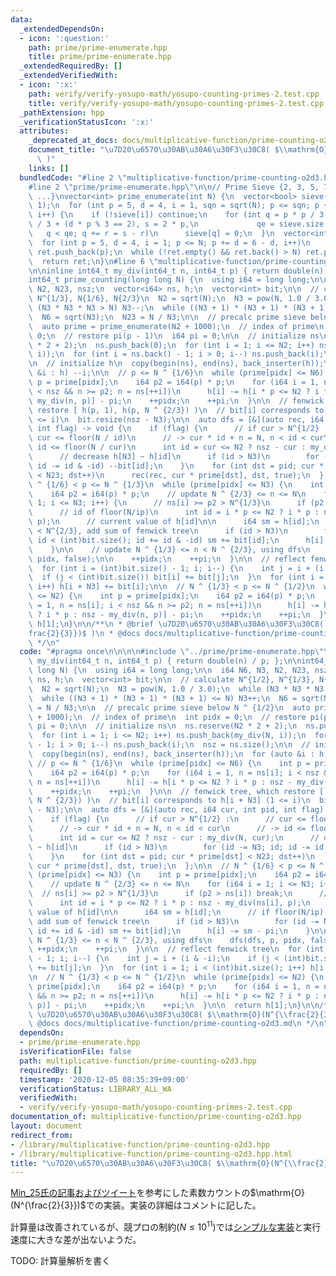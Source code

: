 ```yaml
---
data:
  _extendedDependsOn:
  - icon: ':question:'
    path: prime/prime-enumerate.hpp
    title: prime/prime-enumerate.hpp
  _extendedRequiredBy: []
  _extendedVerifiedWith:
  - icon: ':x:'
    path: verify/verify-yosupo-math/yosupo-counting-primes-2.test.cpp
    title: verify/verify-yosupo-math/yosupo-counting-primes-2.test.cpp
  _pathExtension: hpp
  _verificationStatusIcon: ':x:'
  attributes:
    _deprecated_at_docs: docs/multiplicative-function/prime-counting-o2d3.md
    document_title: "\u7D20\u6570\u30AB\u30A6\u30F3\u30C8( $\\mathrm{O}(N^{\\frac{2}{3}})$\
      \ )"
    links: []
  bundledCode: "#line 2 \"multiplicative-function/prime-counting-o2d3.hpp\"\n\n\n\n\
    #line 2 \"prime/prime-enumerate.hpp\"\n\n// Prime Sieve {2, 3, 5, 7, 11, 13, 17,\
    \ ...}\nvector<int> prime_enumerate(int N) {\n  vector<bool> sieve(N / 3 + 1,\
    \ 1);\n  for (int p = 5, d = 4, i = 1, sqn = sqrt(N); p <= sqn; p += d = 6 - d,\
    \ i++) {\n    if (!sieve[i]) continue;\n    for (int q = p * p / 3, r = d * p\
    \ / 3 + (d * p % 3 == 2), s = 2 * p,\n             qe = sieve.size();\n      \
    \   q < qe; q += r = s - r)\n      sieve[q] = 0;\n  }\n  vector<int> ret{2, 3};\n\
    \  for (int p = 5, d = 4, i = 1; p <= N; p += d = 6 - d, i++)\n    if (sieve[i])\
    \ ret.push_back(p);\n  while (!ret.empty() && ret.back() > N) ret.pop_back();\n\
    \  return ret;\n}\n#line 6 \"multiplicative-function/prime-counting-o2d3.hpp\"\
    \n\ninline int64_t my_div(int64_t n, int64_t p) { return double(n) / p; };\n\n\
    int64_t prime_counting(long long N) {\n  using i64 = long long;\n\n  i64 N6, N3,\
    \ N2, N23, nsz;\n  vector<i64> ns, h;\n  vector<int> bit;\n\n  // calculate N^{1/2},\
    \ N^{1/3}, N{1/6}, N{2/3}\n  N2 = sqrt(N);\n  N3 = pow(N, 1.0 / 3.0);\n  while\
    \ (N3 * N3 * N3 > N) N3--;\n  while ((N3 + 1) * (N3 + 1) * (N3 + 1) <= N) N3++;\n\
    \  N6 = sqrt(N3);\n  N23 = N / N3;\n\n  // precalc prime sieve below N ^ {1/2}\n\
    \  auto prime = prime_enumerate(N2 + 1000);\n  // index of prime\n  int pidx =\
    \ 0;\n  // restore pi(p - 1)\n  i64 pi = 0;\n\n  // initialize ns\n  ns.reserve(N2\
    \ * 2 + 2);\n  ns.push_back(0);\n  for (int i = 1; i <= N2; i++) ns.push_back(my_div(N,\
    \ i));\n  for (int i = ns.back() - 1; i > 0; i--) ns.push_back(i);\n  nsz = ns.size();\n\
    \n  // initialize h\n  copy(begin(ns), end(ns), back_inserter(h));\n  for (auto\
    \ &i : h) --i;\n\n  // p <= N ^ {1/6}\n  while (prime[pidx] <= N6) {\n    int\
    \ p = prime[pidx];\n    i64 p2 = i64(p) * p;\n    for (i64 i = 1, n = ns[i]; i\
    \ < nsz && n >= p2; n = ns[++i])\n      h[i] -= h[i * p <= N2 ? i * p : nsz -\
    \ my_div(n, p)] - pi;\n    ++pidx;\n    ++pi;\n  }\n\n  // fenwick tree, which\
    \ restore [ h(p, 1), h(p, N ^ {2/3}) )\n  // bit[i] corresponds to h[i + N3] (1\
    \ <= i)\n  bit.resize(nsz - N3);\n\n  auto dfs = [&](auto rec, i64 cur, int pid,\
    \ int flag) -> void {\n    if (flag) {\n      // if cur > N^{1/2} :\n      //\
    \ cur <= floor(N / id)\n      // -> cur * id + n = N, n < id < cur\n      // ->\
    \ id <= floor(N / cur)\n      int id = cur <= N2 ? nsz - cur : my_div(N, cur);\n\
    \      // decrease h[N3] ~ h[id]\n      if (id > N3)\n        for (id -= N3; id;\
    \ id -= id & -id) --bit[id];\n    }\n    for (int dst = pid; cur * prime[dst]\
    \ < N23; dst++)\n      rec(rec, cur * prime[dst], dst, true);\n  };\n\n  // N\
    \ ^ {1/6} < p <= N ^ {1/3}\n  while (prime[pidx] <= N3) {\n    int p = prime[pidx];\n\
    \    i64 p2 = i64(p) * p;\n    // update N ^ {2/3} <= n <= N\n    for (i64 i =\
    \ 1; i <= N3; i++) {\n      // ns[i] >= p2 > N^{1/3}\n      if (p2 > ns[i]) break;\n\
    \      // id of floor(N/ip)\n      int id = i * p <= N2 ? i * p : nsz - my_div(ns[i],\
    \ p);\n      // current value of h[id]\n\n      i64 sm = h[id];\n      // if floor(N/ip)\
    \ < N^{2/3}, add sum of fenwick tree\n      if (id > N3)\n        for (id -= N3;\
    \ id < (int)bit.size(); id += id & -id) sm += bit[id];\n      h[i] -= sm - pi;\n\
    \    }\n\n    // update N ^ {1/3} <= n < N ^ {2/3}, using dfs\n    dfs(dfs, p,\
    \ pidx, false);\n\n    ++pidx;\n    ++pi;\n  }\n\n  // reflect fenwick tree\n\
    \  for (int i = (int)bit.size() - 1; i; i--) {\n    int j = i + (i & -i);\n  \
    \  if (j < (int)bit.size()) bit[i] += bit[j];\n  }\n  for (int i = 1; i < (int)bit.size();\
    \ i++) h[i + N3] += bit[i];\n\n  // N ^ {1/3} < p <= N ^ {1/2}\n  while (prime[pidx]\
    \ <= N2) {\n    int p = prime[pidx];\n    i64 p2 = i64(p) * p;\n    for (i64 i\
    \ = 1, n = ns[i]; i < nsz && n >= p2; n = ns[++i])\n      h[i] -= h[i * p <= N2\
    \ ? i * p : nsz - my_div(n, p)] - pi;\n    ++pidx;\n    ++pi;\n  }\n\n  return\
    \ h[1];\n}\n\n/**\n * @brief \u7D20\u6570\u30AB\u30A6\u30F3\u30C8( $\\mathrm{O}(N^{\\\
    frac{2}{3}})$ )\n * @docs docs/multiplicative-function/prime-counting-o2d3.md\n\
    \ */\n"
  code: "#pragma once\n\n\n\n#include \"../prime/prime-enumerate.hpp\"\n\ninline int64_t\
    \ my_div(int64_t n, int64_t p) { return double(n) / p; };\n\nint64_t prime_counting(long\
    \ long N) {\n  using i64 = long long;\n\n  i64 N6, N3, N2, N23, nsz;\n  vector<i64>\
    \ ns, h;\n  vector<int> bit;\n\n  // calculate N^{1/2}, N^{1/3}, N{1/6}, N{2/3}\n\
    \  N2 = sqrt(N);\n  N3 = pow(N, 1.0 / 3.0);\n  while (N3 * N3 * N3 > N) N3--;\n\
    \  while ((N3 + 1) * (N3 + 1) * (N3 + 1) <= N) N3++;\n  N6 = sqrt(N3);\n  N23\
    \ = N / N3;\n\n  // precalc prime sieve below N ^ {1/2}\n  auto prime = prime_enumerate(N2\
    \ + 1000);\n  // index of prime\n  int pidx = 0;\n  // restore pi(p - 1)\n  i64\
    \ pi = 0;\n\n  // initialize ns\n  ns.reserve(N2 * 2 + 2);\n  ns.push_back(0);\n\
    \  for (int i = 1; i <= N2; i++) ns.push_back(my_div(N, i));\n  for (int i = ns.back()\
    \ - 1; i > 0; i--) ns.push_back(i);\n  nsz = ns.size();\n\n  // initialize h\n\
    \  copy(begin(ns), end(ns), back_inserter(h));\n  for (auto &i : h) --i;\n\n \
    \ // p <= N ^ {1/6}\n  while (prime[pidx] <= N6) {\n    int p = prime[pidx];\n\
    \    i64 p2 = i64(p) * p;\n    for (i64 i = 1, n = ns[i]; i < nsz && n >= p2;\
    \ n = ns[++i])\n      h[i] -= h[i * p <= N2 ? i * p : nsz - my_div(n, p)] - pi;\n\
    \    ++pidx;\n    ++pi;\n  }\n\n  // fenwick tree, which restore [ h(p, 1), h(p,\
    \ N ^ {2/3}) )\n  // bit[i] corresponds to h[i + N3] (1 <= i)\n  bit.resize(nsz\
    \ - N3);\n\n  auto dfs = [&](auto rec, i64 cur, int pid, int flag) -> void {\n\
    \    if (flag) {\n      // if cur > N^{1/2} :\n      // cur <= floor(N / id)\n\
    \      // -> cur * id + n = N, n < id < cur\n      // -> id <= floor(N / cur)\n\
    \      int id = cur <= N2 ? nsz - cur : my_div(N, cur);\n      // decrease h[N3]\
    \ ~ h[id]\n      if (id > N3)\n        for (id -= N3; id; id -= id & -id) --bit[id];\n\
    \    }\n    for (int dst = pid; cur * prime[dst] < N23; dst++)\n      rec(rec,\
    \ cur * prime[dst], dst, true);\n  };\n\n  // N ^ {1/6} < p <= N ^ {1/3}\n  while\
    \ (prime[pidx] <= N3) {\n    int p = prime[pidx];\n    i64 p2 = i64(p) * p;\n\
    \    // update N ^ {2/3} <= n <= N\n    for (i64 i = 1; i <= N3; i++) {\n    \
    \  // ns[i] >= p2 > N^{1/3}\n      if (p2 > ns[i]) break;\n      // id of floor(N/ip)\n\
    \      int id = i * p <= N2 ? i * p : nsz - my_div(ns[i], p);\n      // current\
    \ value of h[id]\n\n      i64 sm = h[id];\n      // if floor(N/ip) < N^{2/3},\
    \ add sum of fenwick tree\n      if (id > N3)\n        for (id -= N3; id < (int)bit.size();\
    \ id += id & -id) sm += bit[id];\n      h[i] -= sm - pi;\n    }\n\n    // update\
    \ N ^ {1/3} <= n < N ^ {2/3}, using dfs\n    dfs(dfs, p, pidx, false);\n\n   \
    \ ++pidx;\n    ++pi;\n  }\n\n  // reflect fenwick tree\n  for (int i = (int)bit.size()\
    \ - 1; i; i--) {\n    int j = i + (i & -i);\n    if (j < (int)bit.size()) bit[i]\
    \ += bit[j];\n  }\n  for (int i = 1; i < (int)bit.size(); i++) h[i + N3] += bit[i];\n\
    \n  // N ^ {1/3} < p <= N ^ {1/2}\n  while (prime[pidx] <= N2) {\n    int p =\
    \ prime[pidx];\n    i64 p2 = i64(p) * p;\n    for (i64 i = 1, n = ns[i]; i < nsz\
    \ && n >= p2; n = ns[++i])\n      h[i] -= h[i * p <= N2 ? i * p : nsz - my_div(n,\
    \ p)] - pi;\n    ++pidx;\n    ++pi;\n  }\n\n  return h[1];\n}\n\n/**\n * @brief\
    \ \u7D20\u6570\u30AB\u30A6\u30F3\u30C8( $\\mathrm{O}(N^{\\frac{2}{3}})$ )\n *\
    \ @docs docs/multiplicative-function/prime-counting-o2d3.md\n */\n"
  dependsOn:
  - prime/prime-enumerate.hpp
  isVerificationFile: false
  path: multiplicative-function/prime-counting-o2d3.hpp
  requiredBy: []
  timestamp: '2020-12-05 08:35:39+09:00'
  verificationStatus: LIBRARY_ALL_WA
  verifiedWith:
  - verify/verify-yosupo-math/yosupo-counting-primes-2.test.cpp
documentation_of: multiplicative-function/prime-counting-o2d3.hpp
layout: document
redirect_from:
- /library/multiplicative-function/prime-counting-o2d3.hpp
- /library/multiplicative-function/prime-counting-o2d3.hpp.html
title: "\u7D20\u6570\u30AB\u30A6\u30F3\u30C8( $\\mathrm{O}(N^{\\frac{2}{3}})$ )"
---
```

[Min_25氏の記事およびツイート](https://twitter.com/min_25_/status/1247483565933121537)を参考にした素数カウントの$\mathrm{O}(N^{\frac{2}{3}})$での実装。実装の詳細はコメントに記した。

計算量は改善されているが、競プロの制約($N \leq 10^{11}$)では[シンプルな実装](https://nyaannyaan.github.io/library/library/multiplicative-function/prime-counting.hpp.html)と実行速度に大きな差が出ないようだ。

TODO: 計算量解析を書く